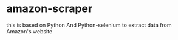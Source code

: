 # amazon-scraper
this is based on Python And Python-selenium to extract data from Amazon's website 


